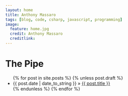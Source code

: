 ```yaml
---
layout: home
title: Anthony Massaro
tags: [blog, code, csharp, javascript, programming]
image:
  feature: home.jpg
  credit: Anthony Massaro
  creditlink:
---
```


<div id="home">
  <h1>The Pipe</h1>
  <ul class="posts">
    {% for post in site.posts %}
      {% unless post.draft %}
        <li><span>{{ post.date | date_to_string }}</span> &raquo; <a href="{{ post.url }}">{{ post.title }}</a></li>
      {% endunless %}
    {% endfor %}
  </ul>
</div>
